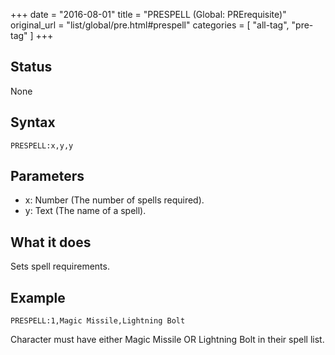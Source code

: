 +++
date = "2016-08-01"
title = "PRESPELL (Global: PRErequisite)"
original_url = "list/global/pre.html#prespell"
categories = [ "all-tag", "pre-tag" ]
+++

## Status

None

## Syntax

`PRESPELL:x,y,y`

## Parameters

-   x: Number (The number of spells required).
-   y: Text (The name of a spell).



What it does
------------

Sets spell requirements.

Example
-------

`PRESPELL:1,Magic Missile,Lightning Bolt`

Character must have either Magic Missile OR Lightning Bolt in their
spell list.

